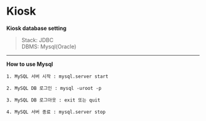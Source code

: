 # Kiosk
**Kiosk database setting**
> Stack: JDBC <br>
> DBMS: Mysql(Oracle)
------
**How to use Mysql**
```
1. MySQL 서버 시작 : mysql.server start

2. MySQL DB 로그인 : mysql -uroot -p

3. MySQL DB 로그아웃 : exit 또는 quit

4. MySQL 서버 종료 : mysql.server stop
```

